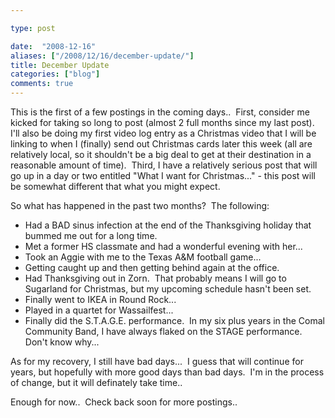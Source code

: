 ```yaml
---

type: post

date:  "2008-12-16"
aliases: ["/2008/12/16/december-update/"]
title: December Update
categories: ["blog"]
comments: true
---
```

This is the first of a few postings in the coming days..  First, consider me kicked for taking so long to post (almost 2 full months since my last post).  I'll also be doing my first video log entry as a Christmas video that I will be linking to when I (finally) send out Christmas cards later this week (all are relatively local, so it shouldn't be a big deal to get at their destination in a reasonable amount of time).  Third, I have a relatively serious post that will go up in a day or two entitled "What I want for Christmas..." - this post will be somewhat different that what you might expect.

So what has happened in the past two months?  The following:

+ Had a BAD sinus infection at the end of the Thanksgiving holiday that bummed me out for a long time.
+ Met a former HS classmate and had a wonderful evening with her...
+ Took an Aggie with me to the Texas A&M football game...
+ Getting caught up and then getting behind again at the office.
+ Had Thanksgiving out in Zorn.  That probably means I will go to Sugarland for Christmas, but my upcoming schedule hasn't been set.
+ Finally went to IKEA in Round Rock...
+ Played in a quartet for Wassailfest...
+ Finally did the S.T.A.G.E. performance.  In my six plus years in the Comal Community Band, I have always flaked on the STAGE performance.  Don't know why...

As for my recovery, I still have bad days...  I guess that will continue for years, but hopefully with more good days than bad days.  I'm in the process of change, but it will definately take time..

Enough for now..  Check back soon for more postings..
